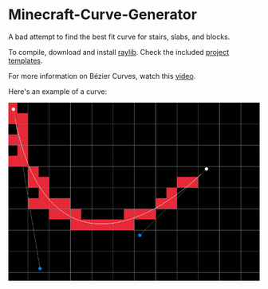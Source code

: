 # Minecraft-Curve-Generator
A bad attempt to find the best fit curve for stairs, slabs, and blocks.

To compile, download and install [raylib](https://www.raylib.com/). Check the included [project templates](https://github.com/raysan5/raylib/tree/master/projects).

For more information on Bézier Curves, watch this [video](https://www.youtube.com/watch?v=aVwxzDHniEw).

Here's an example of a curve:

![curve](https://github.com/thbop/Minecraft-Curve-Generator/blob/main/curve.png?raw=true)
